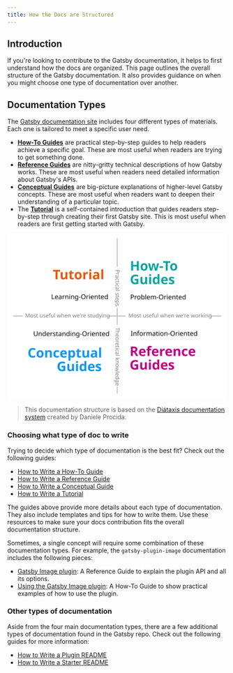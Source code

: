 ```yaml
---
title: How the Docs are Structured
---
```


## Introduction

If you're looking to contribute to the Gatsby documentation, it helps to first understand how the docs are organized. This page outlines the overall structure of the Gatsby documentation. It also provides guidance on when you might choose one type of documentation over another.

## Documentation Types

The [Gatsby documentation site](/docs) includes four different types of materials. Each one is tailored to meet a specific user need.

- [**How-To Guides**](/docs/how-to/) are practical step-by-step guides to help readers achieve a specific goal. These are most useful when readers are trying to get something done.
- [**Reference Guides**](/docs/reference/) are nitty-gritty technical descriptions of how Gatsby works. These are most useful when readers need detailed information about Gatsby's APIs.
- [**Conceptual Guides**](/docs/conceptual/) are big-picture explanations of higher-level Gatsby concepts. These are most useful when readers want to deepen their understanding of a particular topic.
- The [**Tutorial**](/docs/tutorial/) is a self-contained introduction that guides readers step-by-step through creating their first Gatsby site. This is most useful when readers are first getting started with Gatsby.

![Each of the four types of docs has a different intended audience. The Tutorial is for learning-oriented readers, who want practical steps to help when they're studying. How-To Guides are for problem-oriented readers, who want practical steps to help when they're working. Reference Guides are for information-oriented readers, who want theoretical knowledge to help when they're working. Conceptual Guides are for understanding-oriented readers, who want theoretical knowledge to help when they're studying.](./doc-type-quadrants.svg)

> This documentation structure is based on the [Diátaxis documentation system](https://diataxis.fr) created by Daniele Procida.

### Choosing what type of doc to write

Trying to decide which type of documentation is the best fit? Check out the following guides:

- [How to Write a How-To Guide](/contributing/docs-contributions/how-to-write-a-how-to-guide/)
- [How to Write a Reference Guide](/contributing/docs-contributions/how-to-write-a-reference-guide/)
- [How to Write a Conceptual Guide](/contributing/docs-contributions/how-to-write-a-conceptual-guide/)
- [How to Write a Tutorial](/contributing/docs-contributions/how-to-write-a-tutorial)

The guides above provide more details about each type of documentation. They also include templates and tips for how to write them. Use these resources to make sure your docs contribution fits the overall documentation structure.

Sometimes, a single concept will require some combination of these documentation types. For example, the `gatsby-plugin-image` documentation includes the following pieces:

- [Gatsby Image plugin](/docs/reference/built-in-components/gatsby-plugin-image/): A Reference Guide to explain the plugin API and all its options.
- [Using the Gatsby Image plugin](/docs/how-to/images-and-media/using-gatsby-plugin-image/): A How-To Guide to show practical examples of how to use the plugin.

### Other types of documentation

Aside from the four main documentation types, there are a few additional types of documentation found in the Gatsby repo. Check out the following guides for more information:

- [How to Write a Plugin README](/contributing/docs-contributions/how-to-write-a-plugin-readme)
- [How to Write a Starter README](/contributing/docs-contributions/how-to-write-a-starter-readme)
